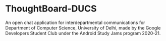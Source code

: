 # ThoughtBoard-DUCS
An open chat application for interdepartmental communications for Department of Computer Science, University of Delhi, made by the Google Developers Student Club under the Android Study Jams program 2020-21.

